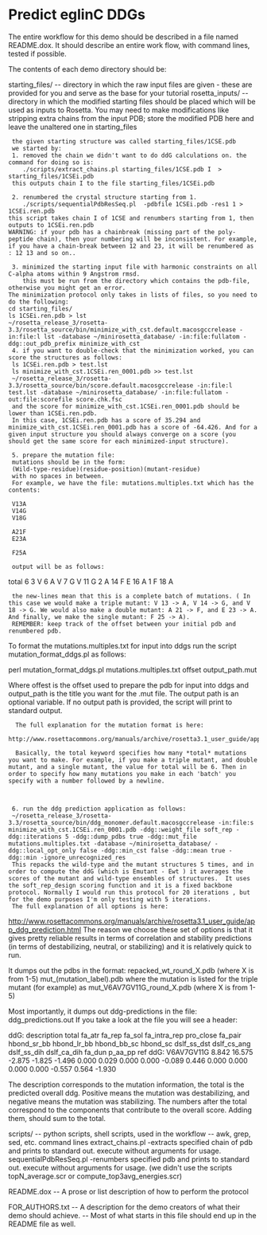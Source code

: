 # Predict eglinC DDGs
The entire workflow for this demo should be described in a file
named README.dox.  It should describe an entire work flow, with
command lines, tested if possible.

The contents of each demo directory should be:

starting_files/
  -- directory in which the raw input files are given - these
     are provided for you and serve as the base for your
     tutorial
rosetta_inputs/
  -- directory in which the modified starting files should
     be placed which will be used as inputs to Rosetta.
     You may need to make modifications like stripping
     extra chains from the input PDB; store the modified
     PDB here and leave the unaltered one in starting_files 

     the given starting structure was called starting_files/1CSE.pdb
     we started by:
     1. removed the chain we didn't want to do ddG calculations on. the command for doing so is:
     	./scripts/extract_chains.pl starting_files/1CSE.pdb I  > starting_files/1CSEi.pdb
	 this outputs chain I to the file starting_files/1CSEi.pdb

     2. renumbered the crystal structure starting from 1.
        ./scripts/sequentialPdbResSeq.pl  -pdbfile 1CSEi.pdb -res1 1 > 1CSEi.ren.pdb
	this script takes chain I of 1CSE and renumbers starting from 1, then outputs to 1CSEi.ren.pdb
	WARNING: if your pdb has a chainbreak (missing part of the poly-peptide chain), then your numbering will be inconsistent. For example, if you have a chain-break between 12 and 23, it will be renumbered as : 12 13 and so on..

     3. minimized the starting input file with harmonic constraints on all C-alpha atoms within 9 Angstrom rmsd.
        this must be run from the directory which contains the pdb-file, otherwise you might get an error. 
	The minimization protocol only takes in lists of files, so you need to do the following:
	cd starting_files/
	ls 1CSEi.ren.pdb > lst
	~/rosetta_release_3/rosetta-3.3/rosetta_source/bin/minimize_with_cst.default.macosgccrelease -in:file:l lst -database ~/minirosetta_database/ -in:file:fullatom -ddg::out_pdb_prefix minimize_with_cst        
     4. if you want to double-check that the minimization worked, you can score the structures as follows:
     ls 1CSEi.ren.pdb > test.lst 
     ls minimize_with_cst.1CSEi.ren_0001.pdb >> test.lst
     ~/rosetta_release_3/rosetta-3.3/rosetta_source/bin/score.default.macosgccrelease -in:file:l test.lst -database ~/minirosetta_database/ -in:file:fullatom -out:file:scorefile score.chk.fsc 
     and the score for minimize_with_cst.1CSEi.ren_0001.pdb should be lower than 1CSEi.ren.pdb.
     In this case, 1CSEi.ren.pdb has a score of 35.294 and minimize_with_cst.1CSEi.ren_0001.pdb has a score of -64.426. And for a given input structure you should always converge on a score (you should get the same score for each minimized-input structure).
 
     5. prepare the mutation file:
     mutations should be in the form:
     (Wild-type-residue)(residue-position)(mutant-residue)
     with no spaces in between.
     For example, we have the file: mutations.multiples.txt which has the contents:

     V13A
     V14G
     V18G

     A21F
     E23A
     
     F25A

     output will be as follows:
total 6
3
V 6 A
V 7 G
V 11 G
2
A 14 F
E 16 A
1
F 18 A


     the new-lines mean that this is a complete batch of mutations. ( In this case we would make a triple mutant: V 13 -> A, V 14 -> G, and V 18 -> G. We would also make a double mutant: A 21 -> F, and E 23 -> A. And finally, we make the single mutant: F 25 -> A).
     REMEMBER: keep track of the offset between your initial pdb and renumbered pdb.
To format the mutations.multiples.txt for input into ddgs run the script mutation_format_ddgs.pl as follows:

perl mutation_format_ddgs.pl mutations.multiples.txt offset output_path.mut

Where offest is the offset used to prepare the pdb for input into ddgs and output_path is the title you want for the .mut file. The output path is an optional variable. If no output path is provided, the script will print to standard output.

      The full explanation for the mutation format is here:
      http://www.rosettacommons.org/manuals/archive/rosetta3.1_user_guide/app_ddg_prediction.html
      
      Basically, the total keyword specifies how many *total* mutations you want to make. For example, if you make a triple mutant, and double mutant, and a single mutant, the value for total will be 6. Then in order to specify how many mutations you make in each 'batch' you specify with a number followed by a newline. 



     6. run the ddg prediction application as follows: 
     ~/rosetta_release_3/rosetta-3.3/rosetta_source/bin/ddg_monomer.default.macosgccrelease -in:file:s minimize_with_cst.1CSEi.ren_0001.pdb -ddg::weight_file soft_rep -ddg::iterations 5 -ddg::dump_pdbs true -ddg::mut_file mutations.multiples.txt -database ~/minirosetta_database/ -ddg::local_opt_only false -ddg::min_cst false -ddg::mean true -ddg::min -ignore_unrecognized_res 
     This repacks the wild-type and the mutant structures 5 times, and in order to compute the ddG (which is Emutant - Ewt ) it averages the scores of the mutant and wild-type ensembles of structures.  It uses the soft_rep_design scoring function and it is a fixed backbone protocol. Normally I would run this protocol for 20 iterations , but for the demo purposes I'm only testing with 5 iterations.
     The full explanation of all options is here:
http://www.rosettacommons.org/manuals/archive/rosetta3.1_user_guide/app_ddg_prediction.html
	The reason we choose these set of options is that it gives pretty reliable results in terms of correlation and stability predictions (in terms of destabilizing, neutral, or stabilizing) and it is relatively quick to run.     

It dumps out the pdbs in the format:
     repacked_wt_round_X.pdb (where X is from 1-5)
     mut_(mutation_label).pdb where the mutation is listed for the triple mutant (for example) as mut_V6AV7GV11G_round_X.pdb (where X is from 1-5)

Most importantly, it dumps out ddg-predictions in the file: ddg_predictions.out
     If you take a look at the file you will see a header:

ddG: description total fa_atr fa_rep fa_sol fa_intra_rep pro_close fa_pair hbond_sr_bb hbond_lr_bb hbond_bb_sc hbond_sc dslf_ss_dst dslf_cs_ang dslf_ss_dih dslf_ca_dih fa_dun p_aa_pp ref 
ddG: V6AV7GV11G     8.842    16.575    -2.875    -1.825    -1.496     0.000     0.029     0.000     0.000    -0.089     0.446     0.000     0.000     0.000     0.000    -0.557     0.564    -1.930 

The description corresponds to the mutation information, the total is the predicted overall ddg. Positive means the mutation was destabilizing, and negative means the mutation was stabilizing. The numbers after the total correspond to the components that contribute to the overall score. Adding them, should sum to the total. 

     

scripts/
  -- python scripts, shell scripts, used in the workflow
  -- awk, grep, sed, etc. command lines
  extract_chains.pl
	-extracts specified chain of pdb and prints to standard out. execute without arguments for usage.
  sequentialPdbResSeq.pl
	-renumbers specified pdb and prints to standard out. execute without arguments for usage.
  (we didn't use the scripts topN_average.scr or compute_top3avg_energies.scr)


README.dox
  -- A prose or list description of how to perform the protocol

FOR_AUTHORS.txt
  -- A description for the demo creators of what their demo
     should achieve.
  -- Most of what starts in this file should end up in the
     README file as well.
